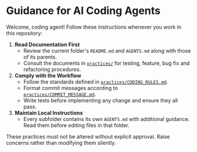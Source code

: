 # Guidance for AI Coding Agents

Welcome, coding agent! Follow these instructions whenever you work in this repository:

1. **Read Documentation First**
   - Review the current folder's `README.md` and `AGENTS.md` along with those of its parents.
   - Consult the documents in [`practices/`](practices/) for testing, feature, bug fix and refactoring procedures.
2. **Comply with the Workflow**
   - Follow the standards defined in [`practices/CODING_RULES.md`](practices/CODING_RULES.md).
   - Format commit messages according to [`practices/COMMIT_MESSAGE.md`](practices/COMMIT_MESSAGE.md).
   - Write tests before implementing any change and ensure they all pass.
3. **Maintain Local Instructions**
   - Every subfolder contains its own `AGENTS.md` with additional guidance. Read them before editing files in that folder.

These practices must not be altered without explicit approval. Raise concerns rather than modifying them silently.
